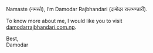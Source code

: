 Namaste (नमस्ते), I’m Damodar Rajbhandari (दामोदर राजभण्डारी).

To know more about me, I would like you to visit [damodarrajbhandari.com.np](https://damodarrajbhandari.com.np/).

Best,\
Damodar
